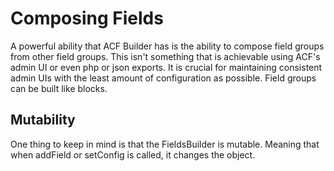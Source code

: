 # Composing Fields
A powerful ability that ACF Builder has is the ability to compose field groups from other field groups. This isn't something that is achievable using ACF's admin UI or even php or json exports. It is crucial for maintaining consistent admin UIs with the least amount of configuration as possible. Field groups can be built like blocks.


## Mutability
One thing to keep in mind is that the FieldsBuilder is mutable. Meaning that when addField or setConfig is called, it changes the object.